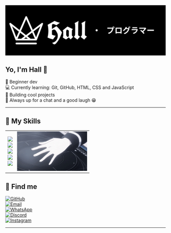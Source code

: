 <div align="center">
  <img src="https://raw.githubusercontent.com/Hall065/Hall065/main/banner.png"/>
</div>

## Yo, I'm Hall 👋

🖤 Beginner dev  
💻 Currently learning: Git, GitHub, HTML, CSS and JavaScript  
🚀 Building cool projects  
💬 Always up for a chat and a good laugh 😁  

---

## 🧠 My Skills

<table>
  <tr>
    <td>

<!-- Skills aqui -->

<img src="https://img.shields.io/badge/-HTML5-E34F26?style=flat&logo=html5&logoColor=fff"><br>
<img src="https://img.shields.io/badge/-CSS3-1572B6?style=flat&logo=css3&logoColor=fff"><br>
<img src="https://img.shields.io/badge/-JavaScript-F7DF1E?style=flat&logo=javascript&logoColor=000"><br>
<img src="https://img.shields.io/badge/-Git-F05032?style=flat&logo=git&logoColor=fff"><br>
<img src="https://img.shields.io/badge/-GitHub-181717?style=flat&logo=github&logoColor=fff">

</td>
<td>
  <img src="tatsuya.gif" width="220px">
</td>
  </tr>
</table>

## 🔗 Find me

[![GitHub](https://img.shields.io/badge/-GitHub-181717?style=flat-square&logo=github&logoColor=white)](https://github.com/Hall065)  
[![Email](https://img.shields.io/badge/-Email-D14836?style=flat-square&logo=gmail&logoColor=white)](mailto:hall065.2022@gmail.com)  
[![WhatsApp](https://img.shields.io/badge/-WhatsApp-25D366?style=flat-square&logo=whatsapp&logoColor=white)](https://wa.me/5519984472205)  
[![Discord](https://img.shields.io/badge/-Discord-5865F2?style=flat-square&logo=discord&logoColor=white)](https://discord.com/users/1066341368621965382)  
[![Instagram](https://img.shields.io/badge/-Instagram-E4405F?style=flat-square&logo=instagram&logoColor=white)](https://instagram.com/joao_vitorf05)

---

